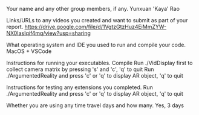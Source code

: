 Your name and any other group members, if any.
    Yunxuan 'Kaya' Rao

Links/URLs to any videos you created and want to submit as part of your report.
    https://drive.google.com/file/d/1VgtzGtzHuz4EiMmZYW-NX0IasIqif4mq/view?usp=sharing

What operating system and IDE you used to run and compile your code.
    MacOS + VSCode

Instructions for running your executables.
    Compile
    Run ./VidDisplay first to collect camera matrix by pressing 's' and 'c', 'q' to quit
    Run ./ArgumentedReality and press 'c' or 'q' to display AR object, 'q' to quit

Instructions for testing any extensions you completed.
    Run ./ArgumentedReality and press 'c' or 'q' to display AR object, 'q' to quit

Whether you are using any time travel days and how many.
    Yes, 3 days